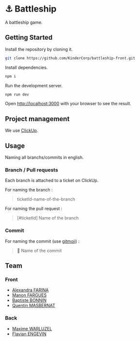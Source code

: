 # ⚓ Battleship

A battleship game.

## Getting Started

Install the repository by cloning it.

```sh
git clone https://github.com/KinderCorp/battleship-front.git
```

Install dependencies.

```bash
npm i
```

Run the development server.

```bash
npm run dev
```

Open [http://localhost:3000](http://localhost:3000) with your browser to see the result.

## Project management

We use [ClickUp](https://app.clickup.com/42620567/v/l/7-42620567-1).

## Usage

Naming all branchs/commits in english.

### Branch / Pull requests

Each branch is attached to a ticket on ClickUp.

For naming the branch :

> ticketId-name-of-the-branch

For naming the pull request :

> [#ticketId] Name of the branch

### Commit

For naming the commit (use [gitmoji](https://gitmoji.dev/)) :

> 🎉 Name of the commit

## Team

### Front
- [Alexandra FARINA](https://github.com/DrakenLine)
- [Manon FARGUES](https://github.com/ManonFargues)
- [Baptiste BONNIN](https://github.com/exender)
- [Quentin MASBERNAT](https://github.com/MASBERNATQ)

### Back
- [Maxime WARLUZEL](https://github.com/MaximeWrlz)
- [Flavian ENGEVIN](https://github.com/FlavianEng)

